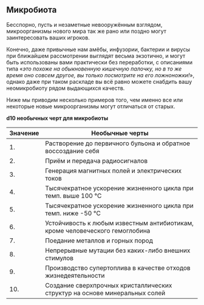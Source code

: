 ## Микробиота

Бесспорно, пусть и незаметные невооружённым взглядом, микроорганизмы нового мира так же рано или поздно могут заинтересовать ваших игроков.

Конечно, даже привычные нам амёбы, инфузории, бактерии и вирусы при ближайшем рассмотрении выглядят весьма экзотично, и могут быть использованы вами практически без переработки, с описаниями типа «*это похоже на обыкновенную кишечную палочку, но в то же время оно совсем другое, вы только посмотрите на его ложноножки!*», однако даже при таком раскладе вы всё равно можете снабдить вашу неомикробиоту рядом выдающихся качеств.

Ниже мы приводим несколько примеров того, чем именно все или некоторые новые микроорганизмы могут отличаться от старых.

**d10 необычных черт для микробиоты**

|Значение|Необычные черты|
| ------------ | ------------ |
|1.|Растворение до первичного бульона и обратное воссоздание себя|
|2.|Приём и передача радиосигналов|
|3.|Генерация магнитных полей и электрических токов|
|4.|Тысячекратное ускорение жизненного цикла при темп. выше 100 °C|
|5.|Тысячекратное ускорение жизненного цикла при темп. ниже -50 °C|
|6.|Устойчивость к любым известным антибиотикам, кроме человеческого гемоглобина|
|7.|Поедание металлов и горных пород|
|8.|Непрерывные мутации без каких-либо внешних стимулов|
|9.|Производство супертоплива в качестве отходов жизнедеятельности|
|10.|Создание сверхпрочных кристаллических структур на основе минеральных солей|